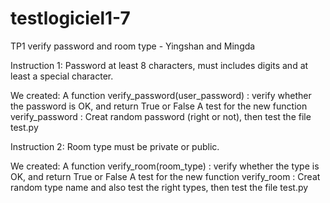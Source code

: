 # testlogiciel1-7

TP1 verify password and room type - Yingshan and Mingda

Instruction 1: Password at least 8 characters, must includes digits and at least a special character.

We created: A function verify_password(user_password) : verify whether the password is OK, and return True or False A test for the new function verify_password : Creat random password (right or not), then test the file test.py

Instruction 2: Room type must be private or public.

We created: A function verify_room(room_type) : verify whether the type is OK, and return True or False A test for the new function verify_room : Creat random type name and also test the right types, then test the file test.py
